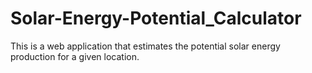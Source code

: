 # Solar-Energy-Potential_Calculator
This is a web application that estimates the potential solar energy production for a given location. 
